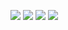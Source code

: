 ![](http://github-profile-summary-cards.vercel.app/api/cards/profile-details?username=jptngames&theme=transparent)
![](http://github-profile-summary-cards.vercel.app/api/cards/stats?username=jptngames&theme=transparent)
![](http://github-profile-summary-cards.vercel.app/api/cards/productive-time?username=jptngames&theme=github_dark&utcOffset=-3)
![](https://github-readme-streak-stats.herokuapp.com/?user=jptngames&theme=dark&hide_border=false)<br/>